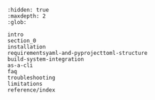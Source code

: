```{include} intro.md
```

```{toctree}
:hidden: true
:maxdepth: 2
:glob:

intro
section_0
installation
requirementsyaml-and-pyprojecttoml-structure
build-system-integration
as-a-cli
faq
troubleshooting
limitations
reference/index
```
